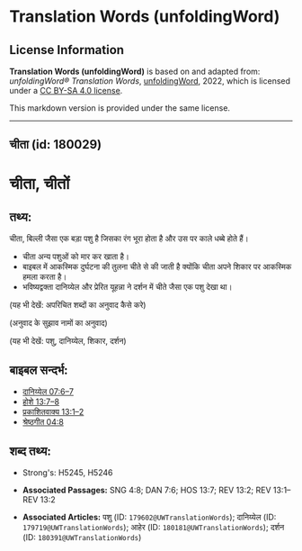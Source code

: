 # Translation Words (unfoldingWord)

## License Information

**Translation Words (unfoldingWord)** is based on and adapted from: _unfoldingWord® Translation Words_, [unfoldingWord](https://unfoldingword.org/utw), 2022, which is licensed under a [CC BY-SA 4.0 license](https://creativecommons.org/licenses/by-sa/4.0/legalcode.en).

This markdown version is provided under the same license.



--------------------------------

## चीता (id: 180029)

चीता, चीतों
===========

तथ्य:
-----

चीता, बिल्ली जैसा एक बड़ा पशु है जिसका रंग भूरा होता है और उस पर काले धब्बे होते हैं।

* चीता अन्य पशुओं को मार कर खाता है।
* बाइबल में आकस्मिक दुर्घटना की तुलना चीते से की जाती है क्योंकि चीता अपने शिकार पर आकस्मिक हमला करता है।
* भविष्यद्वक्ता दानिय्येल और प्रेरित यूहन्ना ने दर्शन में चीते जैसा एक पशु देखा था।

(यह भी देखें: अपरिचित शब्दों का अनुवाद कैसे करे)

(अनुवाद के सुझाव नामों का अनुवाद)

(यह भी देखें: पशु, दानिय्येल, शिकार, दर्शन)

बाइबल सन्दर्भ:
--------------

* [दानिय्येल 07:6–7](https://ref.ly/Dan7:6-Dan7:7)
* [होशे 13:7–8](https://ref.ly/Hos13:7-Hos13:8)
* [प्रकाशितवाक्य 13:1–2](https://ref.ly/Rev13:1-Rev13:2)
* [श्रेष्ठगीत 04:8](https://ref.ly/Song4:8)

शब्द तथ्य:
----------

* Strong's: H5245, H5246

* **Associated Passages:** SNG 4:8; DAN 7:6; HOS 13:7; REV 13:2; REV 13:1–REV 13:2
* **Associated Articles:** पशु (ID: `179602@UWTranslationWords`); दानिय्येल (ID: `179719@UWTranslationWords`); आहेर (ID: `180181@UWTranslationWords`); दर्शन (ID: `180391@UWTranslationWords`)

